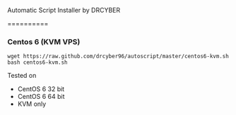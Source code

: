 Automatic Script Installer by DRCYBER

==========

### Centos 6 (KVM VPS)
```
wget https://raw.github.com/drcyber96/autoscript/master/centos6-kvm.sh
bash centos6-kvm.sh
```
Tested on
* CentOS 6 32 bit
* CentOS 6 64 bit
* KVM only




